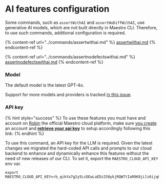 # AI features configuration

Some commands, such as `assertWithAI` and `assertNoDiffWithAI`, use generative
AI models, which are not built directly in Maestro CLI. Therefore, to use such
commands, additional configuration is required.

{% content-ref url="../commands/assertwithai.md" %}
[assertwithai.md](../commands/assertwithai.md)
{% endcontent-ref %}

{% content-ref url="../commands/assertnodefectswithai.md" %}
[assertnodefectswithai.md](../commands/assertnodefectswithai.md)
{% endcontent-ref %}

### Model

The default model is the latest GPT-4o.

Support for more models and providers is tracked [in this issue](https://github.com/mobile-dev-inc/maestro/issues/1957).

### API key

{% hint style="success" %}
To use these features you must have and account on [Robin](https://www.robintest.com) the official Maestro cloud platform, make sure [you create](https://signin.robintest.com/sign-up) an account and [**retrieve your api key**](MAESTRO_CLOUD_API_KEY) to setup accordingly following this link:
{% endhint %}

To use this command, an API key for the LLM is required. Given the latest changes we migrated the hard-coded API calls and prompts to our cloud backend to enhance and dynamically enhance this features without the need of new releases of our CLI. To set it,
export the `MAESTRO_CLOUD_API_KEY` env var.

```console
export MAESTRO_CLOUD_API_KEY=rb_qikYa7g2y5LcDEwLaEDz258ykjRQW7tIaR9K8jLlz6ijqCLTNfnDla3Nd17JF2ealh8kcsYHYyg35M41obGaz85VJz4uqI1orj
```
